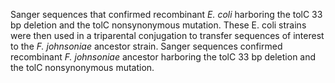 Sanger sequences that confirmed recombinant *E. coli* harboring the tolC 33 bp deletion and the tolC nonsynonymous mutation. These E. coli strains were then used in a triparental conjugation to transfer sequences of interest to the *F. johnsoniae* ancestor strain. Sanger sequences confirmed recombinant *F. johnsoniae* ancestor harboring the tolC 33 bp deletion and the tolC nonsynonymous mutation.

